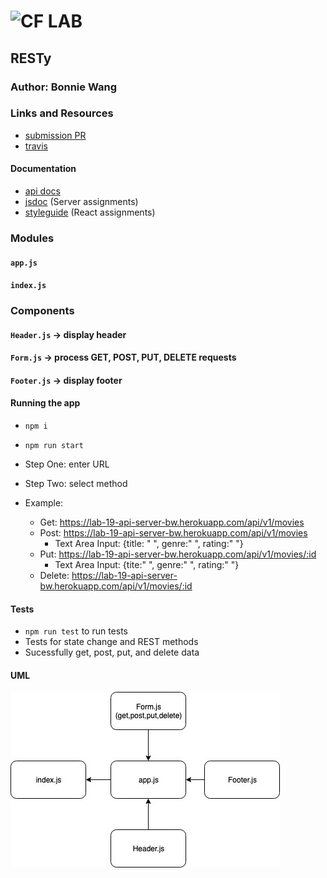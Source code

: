 # ![CF](http://i.imgur.com/7v5ASc8.png) LAB

## RESTy

### Author: Bonnie Wang

### Links and Resources

- [submission PR](http://xyz.com)
- [travis](http://xyz.com)

#### Documentation

- [api docs](https://lab-19-api-server-bw.herokuapp.com/api/v1/doc/)
- [jsdoc](http://xyz.com) (Server assignments)
- [styleguide](http://xyz.com) (React assignments)

### Modules

#### `app.js`

#### `index.js`

### Components

#### `Header.js` -> display header

#### `Form.js` -> process GET, POST, PUT, DELETE requests

#### `Footer.js` -> display footer

#### Running the app

- `npm i`
- `npm run start`
- Step One: enter URL
- Step Two: select method

- Example:
  - Get: https://lab-19-api-server-bw.herokuapp.com/api/v1/movies
  - Post: https://lab-19-api-server-bw.herokuapp.com/api/v1/movies
    - Text Area Input: {title: " ", genre:" ", rating:" "}
  - Put: https://lab-19-api-server-bw.herokuapp.com/api/v1/movies/:id
    - Text Area Input: {tite:" ", genre:" ", rating:" "}
  - Delete: https://lab-19-api-server-bw.herokuapp.com/api/v1/movies/:id

#### Tests

- `npm run test` to run tests
- Tests for state change and REST methods
- Sucessfully get, post, put, and delete data

#### UML

![](./assets/uml.jpg)

